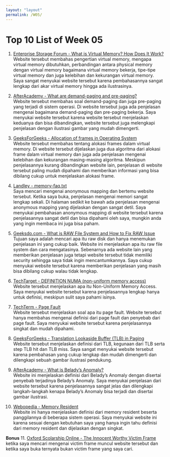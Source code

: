 ```yaml
---
layout: "layout"
permalink: /W05/
---
```


# Top 10 List of Week 05

1. [Enterprise Storage Forum - What is Virtual Memory? How Does It Work?](https://www.enterprisestorageforum.com/hardware/virtual-memory/)<br>
Website tersebut membahas pengertian virtual memory, mengapa virtual memory dibutuhkan, perbandingan antara physical memory dengan virtual 
memory bagaimana virtual memory bekerja, tipe-tipe virtual memory dan juga kelebihan dan kekurangan virtual memory. Saya sangat menyukai 
website tersebut karena pembahasannya sangat lengkap dari akar virtual memory hingga ada ilustrasinya.

2. [AfterAcademy - What are demand-paging and pre-paging?](https://afteracademy.com/blog/what-are-demand-paging-and-pre-paging)<br>
Website tersebut membahas soal demand-paging dan juga pre-paging yang terjadi di sistem operasi. Di website tersebut juga ada penjelasan 
mengenai bagaimana demand-paging dan pre-paging bekerja. Saya menyukai website tersebut karena website tersebut menjelaskan keduanya dan 
bisa dibandingkan, website tersebut juga melengkapi penjelasan dengan ilustrasi gambar yang mudah dimengerti.

3. [GeeksForGeeks - Allocation of frames in Operating System](https://www.geeksforgeeks.org/operating-system-allocation-frames/)<br>
Website tersebut membahas tentang alokasi frames dalam virtual memory. Di website tersebut dijelaskan juga dua algoritma dari alokasi 
frame dalam virtual memory dan juga ada penjelasan mengenai kelebihan dan kekurangan masing-masing algoritma. Meskipun penjelasannya kurang 
dibandingkan website lain, penjelasan di website tersebut paling mudah dipahami dan memberikan informasi yang bisa dibilang cukup untuk 
menjelaskan alokasi frame.

4. [Landley - memory-faq.txt](https://landley.net/writing/memory-faq.txt)<br>
Saya mencari mengenai anonymous mapping dan bertemu website tersebut. Ketika saya buka, penjelasan mengenai memori sangat lengkap sekali.
Di halaman sedikit ke bawah ada penjelasan mengenai anonymous mapping yang dijelaskan dengan sangat detil. Saya menyukai pembahasan anonymous
mapping di website tersebut karena penjelasannya sangat detil dan bisa dipahami oleh saya, mungkin anda yang ingin membaca ini juga bisa paham.

5. [Geeksdo.com - What is RAW File System and How to Fix RAW Issue](https://www.geeksdo.com/help/raw-file-system.html)<br>
Tujuan saya adalah mencari apa itu raw disk dan hanya menemukan penjelasan ini yang cukup baik. Website ini menjelaskan apa itu raw file system
dan cara mengatasinya. Sebenarnya ada website lain yang memberikan penjelasan juga tetapi website tersebut tidak memiliki security sehingga 
saya tidak ingin mencantumkannya. Saya cukup menyukai website tersebut karena memberikan penjelasan yang masih bisa dibilang cukup walau 
tidak lengkap.

6. [TechTarget - DEFINITION NUMA (non-uniform memory access)](https://whatis.techtarget.com/definition/NUMA-non-uniform-memory-access)<br>
Website tersebut menjelaskan apa itu Non-Uniform Memory Access. Saya menyukai website tersebut karena penjelasannya lengkap hanya untuk 
definisi, meskipun sulit saya pahami isinya.

7. [TechTerm - Page Fault](https://techterms.com/definition/page_fault)<br>
Website tersebut menjelaskan soal apa itu page fault. Website tersebut hanya membahas mengenai definisi dari page fault dan penyebab dari page 
fault. Saya menyukai website tersebut karena penjelasannya singkat dan mudah dipahami.

8. [GeeksForGeeks - Translation Lookaside Buffer (TLB) in Paging](https://www.geeksforgeeks.org/translation-lookaside-buffer-tlb-in-paging/)<br>
Website tersebut menjelaskan definisi dari TLB, kegunaan dari TLB serta step TLB hit dan TLB miss. Saya sangat menyukai website tersebut karena 
pembahasan yang cukup lengkap dan mudah dimengerti dan dilengkapi sebuah gambar ilustrasi pendukung.

9. [AfterAcademy - What is Belady’s Anomaly?](https://afteracademy.com/blog/what-is-beladys-anomaly)<br>
Website ini menjelaskan definisi dari Belady’s Anomaly dengan disertai penyebab terjadinya Belady’s Anomaly. Saya menyukai penjelasan dari 
website tersebut karena penjelasannya sangat jelas dan dilengkapi langkah-langkah kenapa Belady’s Anomaly bisa terjadi dan disertai gambar 
ilustrasi.

10. [Webopedia - Memory Resident](https://www.webopedia.com/definitions/memory-resident/)<br>
Website ini hanya menjelaskan definisi dari memory resident beserta panggilannya di beberapa sistem operasi. Saya menyukai website ini karena 
sesuai dengan kebutuhan saya yang hanya ingin tahu definisi dari memory resident dan dijelaskan dengan singkat.

<strong>Bonus</strong>
11. [Oxford Scolarship Online - The Innocent Worthy Victim Frame](https://oxford.universitypressscholarship.com/view/10.1093/acprof:oso/9780199397624.001.0001/acprof-9780199397624-chapter-4)<br>
ketika saya mencari mengenai victim frame muncul website tersebut dan ketika saya buka ternyata bukan victim frame yang saya cari.